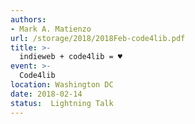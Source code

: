 ```yaml
---
authors:
- Mark A. Matienzo
url: /storage/2018/2018Feb-code4lib.pdf
title: >-
  indieweb + code4lib = ♥
event: >-
  Code4lib
location: Washington DC
date: 2018-02-14
status:  Lightning Talk
---
```

